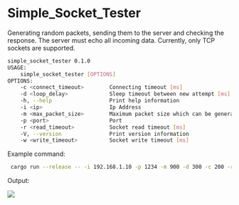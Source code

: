 # Simple_Socket_Tester
Generating random packets, sending them to the server and checking the response.
The server must echo all incoming data.
Currently, only TCP sockets are supported.
```sh
simple_socket_tester 0.1.0
USAGE:
    simple_socket_tester [OPTIONS]
OPTIONS:
    -c <connect_timeout>        Connecting timeout [ms]
    -d <loop_delay>             Sleep timeout between new attempt [ms]
    -h, --help                  Print help information
    -i <ip>                     Ip Address
    -m <max_packet_size>        Maximum packet size which can be generated by tester [bytes]
    -p <port>                   Port
    -r <read_timeout>           Socket read timeout [ms]
    -V, --version               Print version information
    -w <write_timeout>          Socket write timeout [ms]
```
Example command:
```sh
 cargo run --release -- -i 192.168.1.10 -p 1234 -m 900 -d 300 -c 200 -r 10 -w 10
```
Output:

![](show.gif)

